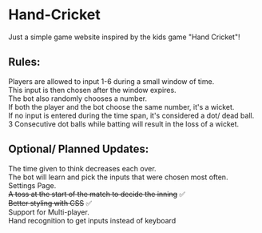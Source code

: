 # Hand-Cricket
Just a simple game website inspired by the kids game "Hand Cricket"!  

## Rules:  
Players are allowed to input 1-6 during a small window of time.  
This input is then chosen after the window expires.  
The bot also randomly chooses a number.  
If both the player and the bot choose the same number, it's a wicket.  
If no input is entered during the time span, it's considered a dot/ dead ball.   
3 Consecutive dot balls while batting will result in the loss of a wicket.  

## Optional/ Planned Updates:  
The time given to think decreases each over.  
The bot will learn and pick the inputs that were chosen most often.  
Settings Page.  
~~A toss at the start of the match to decide the inning~~  :white_check_mark:  
~~Better styling with CSS~~ :white_check_mark:   
Support for Multi-player.  
Hand recognition to get inputs instead of keyboard  
